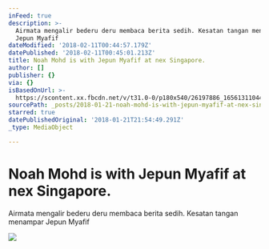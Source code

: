 ```yaml
---
inFeed: true
description: >-
  Airmata mengalir bederu deru membaca berita sedih. Kesatan tangan menampar
  Jepun Myafif
dateModified: '2018-02-11T00:44:57.179Z'
datePublished: '2018-02-11T00:45:01.213Z'
title: Noah Mohd is with Jepun Myafif at nex Singapore.
author: []
publisher: {}
via: {}
isBasedOnUrl: >-
  https://scontent.xx.fbcdn.net/v/t31.0-0/p180x540/26197886_1656131104432685_902893190897114832_o.jpg?oh=ff2a728009f8eb7e13ee4b9c81ac5f52&oe=5AD80026
sourcePath: _posts/2018-01-21-noah-mohd-is-with-jepun-myafif-at-nex-singapore.md
starred: true
datePublishedOriginal: '2018-01-21T21:54:49.291Z'
_type: MediaObject

---
```

# Noah Mohd is with Jepun Myafif at nex Singapore.
Airmata mengalir bederu deru membaca berita sedih. Kesatan tangan menampar Jepun Myafif

<article style=""><img src="https://scontent.xx.fbcdn.net/v/t31.0-0/p180x540/26197886_1656131104432685_902893190897114832_o.jpg?oh=ff2a728009f8eb7e13ee4b9c81ac5f52&amp;oe=5AD80026" /></article>